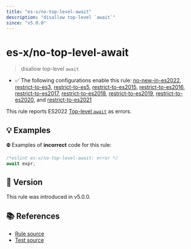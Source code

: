 ```yaml
---
title: "es-x/no-top-level-await"
description: "disallow top-level `await`"
since: "v5.0.0"
---
```


# es-x/no-top-level-await
> disallow top-level `await`

- ✅ The following configurations enable this rule: [no-new-in-es2022], [restrict-to-es3], [restrict-to-es5], [restrict-to-es2015], [restrict-to-es2016], [restrict-to-es2017], [restrict-to-es2018], [restrict-to-es2019], [restrict-to-es2020], and [restrict-to-es2021]

This rule reports ES2022 [Top-level `await`](https://github.com/tc39/proposal-top-level-await) as errors.

## 💡 Examples

⛔ Examples of **incorrect** code for this rule:

<eslint-playground type="bad">

```js
/*eslint es-x/no-top-level-await: error */
await expr;
```

</eslint-playground>

## 🚀 Version

This rule was introduced in v5.0.0.

## 📚 References

- [Rule source](https://github.com/eslint-community/eslint-plugin-es-x/blob/master/lib/rules/no-top-level-await.js)
- [Test source](https://github.com/eslint-community/eslint-plugin-es-x/blob/master/tests/lib/rules/no-top-level-await.js)

[no-new-in-es2022]: ../configs/index.md#no-new-in-es2022
[restrict-to-es3]: ../configs/index.md#restrict-to-es3
[restrict-to-es5]: ../configs/index.md#restrict-to-es5
[restrict-to-es2015]: ../configs/index.md#restrict-to-es2015
[restrict-to-es2016]: ../configs/index.md#restrict-to-es2016
[restrict-to-es2017]: ../configs/index.md#restrict-to-es2017
[restrict-to-es2018]: ../configs/index.md#restrict-to-es2018
[restrict-to-es2019]: ../configs/index.md#restrict-to-es2019
[restrict-to-es2020]: ../configs/index.md#restrict-to-es2020
[restrict-to-es2021]: ../configs/index.md#restrict-to-es2021
